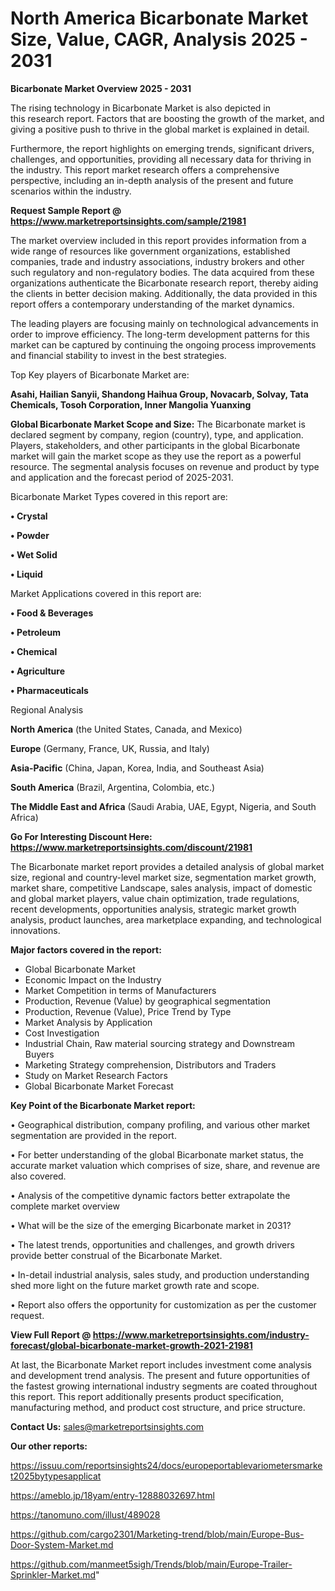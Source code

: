 # North America Bicarbonate Market Size, Value, CAGR, Analysis 2025 - 2031

<Strong> Bicarbonate Market Overview 2025 - 2031</strong>

The rising technology in Bicarbonate Market is also depicted in this research report. Factors that are boosting the growth of the market, and giving a positive push to thrive in the global market is explained in detail.

Furthermore, the report highlights on emerging trends, significant drivers, challenges, and opportunities, providing all necessary data for thriving in the industry. This report market research offers a comprehensive perspective, including an in-depth analysis of the present and future scenarios within the industry.

<strong>Request Sample Report @ <a href=https://www.marketreportsinsights.com/sample/21981>https://www.marketreportsinsights.com/sample/21981</a></strong>

The market overview included in this report provides information from a wide range of resources like government organizations, established companies, trade and industry associations, industry brokers and other such regulatory and non-regulatory bodies. The data acquired from these organizations authenticate the Bicarbonate research report, thereby aiding the clients in better decision making. Additionally, the data provided in this report offers a contemporary understanding of the market dynamics.

The leading players are focusing mainly on technological advancements in order to improve efficiency. The long-term development patterns for this market can be captured by continuing the ongoing process improvements and financial stability to invest in the best strategies.

Top Key players of Bicarbonate Market are:

<strong>Asahi, Hailian Sanyii, Shandong Haihua Group, Novacarb, Solvay, Tata Chemicals, Tosoh Corporation, Inner Mangolia Yuanxing</strong>

<strong><b>Global Bicarbonate Market Scope and Size:</b></strong>
The Bicarbonate market is declared segment by company, region (country), type, and application. Players, stakeholders, and other participants in the global Bicarbonate market will gain the market scope as they use the report as a powerful resource. The segmental analysis focuses on revenue and product by type and application and the forecast period of 2025-2031.

Bicarbonate Market Types covered in this report are:

<strong>• Crystal

• Powder

• Wet Solid

• Liquid</strong>

Market Applications covered in this report are:

<strong>• Food & Beverages

• Petroleum

• Chemical

• Agriculture

• Pharmaceuticals</strong> 

Regional Analysis

<strong>North America</strong> (the United States, Canada, and Mexico)

<strong>Europe</strong> (Germany, France, UK, Russia, and Italy)

<strong>Asia-Pacific</strong> (China, Japan, Korea, India, and Southeast Asia)

<strong>South America</strong> (Brazil, Argentina, Colombia, etc.)

<strong>The Middle East and Africa</strong> (Saudi Arabia, UAE, Egypt, Nigeria, and South Africa)

<strong>Go For Interesting Discount Here: <a href=https://www.marketreportsinsights.com/discount/21981>https://www.marketreportsinsights.com/discount/21981</a></strong>

The Bicarbonate market report provides a detailed analysis of global market size, regional and country-level market size, segmentation market growth, market share, competitive Landscape, sales analysis, impact of domestic and global market players, value chain optimization, trade regulations, recent developments, opportunities analysis, strategic market growth analysis, product launches, area marketplace expanding, and technological innovations.

<strong><b>Major factors covered in the report:</b></strong>
<ul>
  <li>Global Bicarbonate Market </li>
  <li>Economic Impact on the Industry</li>
  <li>Market Competition in terms of Manufacturers</li>
  <li>Production, Revenue (Value) by geographical segmentation</li>
  <li>Production, Revenue (Value), Price Trend by Type</li>
  <li>Market Analysis by Application</li>
  <li>Cost Investigation</li>
  <li>Industrial Chain, Raw material sourcing strategy and Downstream Buyers</li>
  <li>Marketing Strategy comprehension, Distributors and Traders</li>
  <li>Study on Market Research Factors</li>
  <li>Global Bicarbonate Market Forecast</li>
</ul>

<strong><b>Key Point of the Bicarbonate Market report:</b></strong>

• Geographical distribution, company profiling, and various other market segmentation are provided in the report.

• For better understanding of the global Bicarbonate market status, the accurate market valuation which comprises of size, share, and revenue are also covered.

• Analysis of the competitive dynamic factors better extrapolate the complete market overview

• What will be the size of the emerging Bicarbonate market in 2031?

• The latest trends, opportunities and challenges, and growth drivers provide better construal of the Bicarbonate Market.

• In-detail industrial analysis, sales study, and production understanding shed more light on the future market growth rate and scope.

• Report also offers the opportunity for customization as per the customer request.

<strong><b>View Full Report @ <a href=https://www.marketreportsinsights.com/industry-forecast/global-bicarbonate-market-growth-2021-21981>https://www.marketreportsinsights.com/industry-forecast/global-bicarbonate-market-growth-2021-21981</a></b></strong>


At last, the Bicarbonate Market report includes investment come analysis and development trend analysis. The present and future opportunities of the fastest growing international industry segments are coated throughout this report. This report additionally presents product specification, manufacturing method, and product cost structure, and price structure.

<strong>Contact Us:</strong>
sales@marketreportsinsights.com

<strong>Our other reports:</strong>

<a href=https://issuu.com/reportsinsights24/docs/europeportablevariometersmarket2025bytypesapplicat>https://issuu.com/reportsinsights24/docs/europeportablevariometersmarket2025bytypesapplicat</a>

<a href=https://ameblo.jp/18yam/entry-12888032697.html>https://ameblo.jp/18yam/entry-12888032697.html</a>

<a href=https://tanomuno.com/illust/489028>https://tanomuno.com/illust/489028</a>

<a href=https://github.com/cargo2301/Marketing-trend/blob/main/Europe-Bus-Door-System-Market.md>https://github.com/cargo2301/Marketing-trend/blob/main/Europe-Bus-Door-System-Market.md</a>

<a href=https://github.com/manmeet5sigh/Trends/blob/main/Europe-Trailer-Sprinkler-Market.md>https://github.com/manmeet5sigh/Trends/blob/main/Europe-Trailer-Sprinkler-Market.md</a>"
